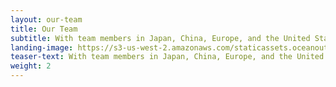 ```yaml
---
layout: our-team
title: Our Team
subtitle: With team members in Japan, China, Europe, and the United States, we are a team of fishermen, scientists, entrepreneurs, and conservationists.
landing-image: https://s3-us-west-2.amazonaws.com/staticassets.oceanoutcomes.org/rollover+images/our-team-hover.jpg
teaser-text: With team members in Japan, China, Europe, and the United States, we are a team of fishermen, scientists, entrepreneurs, and conservationists.
weight: 2
---
```

